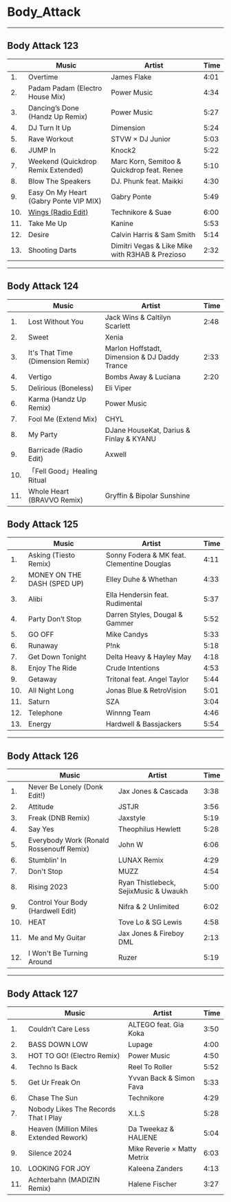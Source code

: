 # Body_Attack
---
## Body Attack 123
||Music|Artist|Time|
|----|----|----|----|
|1.|Overtime|James Flake|4:01|
|2.|Padam Padam (Electro House Mix)|Power Music|4:34|
|3.|Dancing’s Done (Handz Up Remix)|Power Music|5:27|
|4.|DJ Turn It Up|Dimension|5:24|
|5.|Rave Workout|STVW × DJ Junior	|5:03|
|6.|JUMP In|Knock2			|5:22|  
|7.|Weekend (Quickdrop Remix Extended)|Marc Korn, Semitoo & Quickdrop feat. Renee|			5:10|
|8.|Blow The Speakers				|DJ. Phunk feat. Maikki		|4:30|
|9.|Easy On My Heart (Gabry Ponte VIP MIX)|	Gabry Ponte|			5:49|
|10.|[Wings (Radio Edit)](https://youtu.be/gH3MJg6ZXYQ?si=NhC1uU1KDxJcS7qp)|Technikore & Suae		|6:00|
|11.|	Take Me Up|					Kanine|				5:53|
|12.|Desire					|Calvin Harris & Sam Smith	|5:14|
|13.|	Shooting Darts|	Dimitri Vegas & Like Mike with R3HAB & Prezioso|	2:32|
---
## Body Attack 124
||Music|Artist|Time|
|----|----|----|----|
|1.|Lost Without You|Jack Wins & Caltilyn Scarlett|2:48|
|2.|Sweet|Xenia||
|3.|It's That Time (Dimension Remix)|Marlon Hoffstadt, Dimension & DJ Daddy Trance|2:33|
|4.|Vertigo|Bombs Away & Luciana|2:20|
|5.|Delirious (Boneless)|Eli Viper||
|6.|Karma (Handz Up Remix)|Power Music||
|7.|Fool Me (Extend Mix)|CHYL||
|8.|My Party|DJane HouseKat, Darius & Finlay & KYANU||
|9.|Barricade (Radio Edit)|Axwell||
|10.|「Fell Good」Healing Ritual||
|11.|Whole Heart (BRAVVO Remix)|Gryffin & Bipolar Sunshine||
## Body Attack 125
||Music|Artist|Time|
|----|----|----|----|
|1.|Asking (Tiesto Remix)|			Sonny Fodera & MK feat. Clementine Douglas|	4:11|
|2.|MONEY ON THE DASH (SPED UP)|	Elley Duhe & Whethan		|	4:33|
|3.|Alibi		|			Ella Hendersin feat. Rudimental	|	5:37|
|4.|Party Don’t Stop|			Darren Styles, Dougal & Gammer|		5:52|
|5.|	GO OFF|				Mike Candys|				5:33|
|6.|	Runaway|				P!nk|					5:18|
|7.|Get Down Tonight|			Delta Heavy & Hayley May|			4:18|
|8.|	Enjoy The Ride|			Crude Intentions|				4:53|
|9.|Getaway				|Tritonal feat. Angel Taylor|			5:44|
|10.|All Night Long|				Jonas Blue & RetroVision|			5:01|
|11.|Saturn|				SZA|					3:04|
|12.|Telephone|				Winnng Team	|			4:46|
|13.|Energy				|Hardwell & Bassjackers			|5:54|

---
## Body Attack 126
||Music|Artist|Time|
|----|----|----|----|
|1.|Never Be Lonely (Donk Edit!)|Jax Jones & Cascada|3:38|
|2.|Attitude|JSTJR|3:56|
|3.|Freak (DNB Remix)|Jaxstyle|5:19|
|4.|Say Yes|Theophilus Hewlett|5:28|
|5.|Everybody Work (Ronald Rossenouff Remix)|John W|6:06|
|6.|Stumblin' In |LUNAX Remix|4:29|
|7.|Don't Stop|MUZZ|4:54|
|8.|Rising 2023|Ryan Thistlebeck, SejixMusic & Uwaukh|5:00|
|9.|Control Your Body (Hardwell Edit)|Nifra & 2 Unlimited|6:02|
|10.|HEAT|Tove Lo & SG Lewis|4:58|
|11.|Me and My Guitar|Jax Jones & Fireboy DML|2:13|
|12.|I Won't Be Turning Around|Ruzer|5:19|

---
## Body Attack 127
||Music|Artist|Time|
|----|----|----|----|
|1.|Couldn’t Care Less|			ALTEGO feat. Gia Koka|			3:50|
|2.|BASS DOWN LOW|			Lupage|					4:00|
|3.|HOT TO GO! (Electro Remix)|		Power Music|				4:50|
|4.|Techno Is Back|				Reel To Roller|				5:52|
|5.|Get Ur Freak On|			Yvvan Back & Simon Fava|			5:33|
|6.|Chase The Sun|				Technikore|				4:29|
|7.|Nobody Likes The Records That I Play|	X.L.S|					5:28|
|8.|Heaven (Million Miles Extended Rework)|	Da Tweekaz & HALIENE|			5:04|
|9.|Silence 2024|				Mike Reverie × Matty Metrix|		6:03|
|10.|LOOKING FOR JOY|			Kaleena Zanders|				4:13|
|11.|Achterbahn (MADIZIN Remix)| 		Halene Fischer|				3:27|

